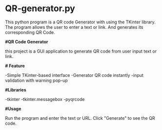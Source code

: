 # QR-generator.py
This python program is a QR code  Generator with using the TKinter library. The program allows the user to enter a text or link. And generates its corresponding QR Code.
 
**#QR Code Generator**

this project is a GUI application to generate QR code from user input text or link.

**# Feature**

-Simple TKinter-based interface
-Generator QR code instantly
-input validation with warning pop-up

**#Libraries**

-tkinter
-tkinter.messagebox
-pyqrcode

**#Usage**

Run the program and enter the text or URL. Click "Generate" to see the QR code.
